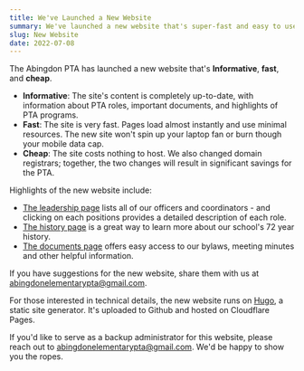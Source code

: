 ```yaml
---
title: We've Launched a New Website
summary: We've launched a new website that's super-fast and easy to use.
slug: New Website
date: 2022-07-08
---
```


The Abingdon PTA has launched a new website that's **Informative**, **fast**, and **cheap**.

- **Informative**: The site's content is completely up-to-date, with information about PTA roles, important documents, and highlights of PTA programs.
- **Fast**: The site is very fast. Pages load almost instantly and use minimal resources. The new site won't spin up your laptop fan or burn though your mobile data cap.
- **Cheap**: The site costs nothing to host. We also changed domain registrars; together, the two changes will result in significant savings for the PTA.

Highlights of the new website include:
- [The leadership page](/leadership/) lists all of our officers and coordinators - and clicking on each positions provides a detailed description of each role.
- [The history page](/history/) is a great way to learn more about our school's 72 year history.
- [The documents page](/documents/) offers easy access to our bylaws, meeting minutes and other helpful information.

If you have suggestions for the new website, share them with us at abingdonelementarypta@gmail.com.

For those interested in technical details, the new website runs on [Hugo](https://en.wikipedia.org/wiki/Hugo_(software)), a static site generator. It's uploaded to Github and hosted on Cloudflare Pages.

If you'd like to serve as a backup administrator for this website, please reach out to abingdonelementarypta@gmail.com. We'd be happy to show you the ropes.